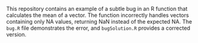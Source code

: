This repository contains an example of a subtle bug in an R function that calculates the mean of a vector.  The function incorrectly handles vectors containing only NA values, returning NaN instead of the expected NA.  The `bug.R` file demonstrates the error, and `bugSolution.R` provides a corrected version.